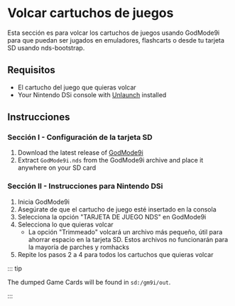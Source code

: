 # Volcar cartuchos de juegos

Esta sección es para volcar los cartuchos de juegos usando GodMode9i para que puedan ser jugados en emuladores, flashcarts o desde tu tarjeta SD usando nds-bootstrap.

## Requisitos

- El cartucho del juego que quieras volcar
- Your Nintendo DSi console with [Unlaunch](installing-unlaunch.html) installed

## Instrucciones

### Sección I - Configuración de la tarjeta SD

1. Download the latest release of [GodMode9i](https://github.com/DS-Homebrew/GodMode9i/releases)
2. Extract `GodMode9i.nds` from the GodMode9i archive and place it anywhere on your SD card

### Sección II - Instrucciones para Nintendo DSi

1. Inicia GodMode9i
2. Asegúrate de que el cartucho de juego esté insertado en la consola
3. Selecciona la opción "TARJETA DE JUEGO NDS" en GodMode9i
4. Selecciona lo que quieras volcar
   - La opción "Trimmeado" volcará un archivo más pequeño, útil para ahorrar espacio en la tarjeta SD. Estos archivos no funcionarán para la mayoría de parches y romhacks
5. Repite los pasos 2 a 4 para todos los cartuchos que quieras volcar

::: tip

The dumped Game Cards will be found in `sd:/gm9i/out`.

:::
